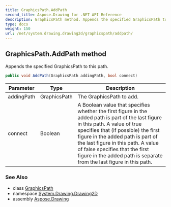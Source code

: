 ```yaml
---
title: GraphicsPath.AddPath
second_title: Aspose.Drawing for .NET API Reference
description: GraphicsPath method. Appends the specified GraphicsPath to this path
type: docs
weight: 150
url: /net/system.drawing.drawing2d/graphicspath/addpath/
---
```

## GraphicsPath.AddPath method

Appends the specified GraphicsPath to this path.

```csharp
public void AddPath(GraphicsPath addingPath, bool connect)
```

| Parameter | Type | Description |
| --- | --- | --- |
| addingPath | GraphicsPath | The GraphicsPath to add. |
| connect | Boolean | A Boolean value that specifies whether the first figure in the added path is part of the last figure in this path. A value of true specifies that (if possible) the first figure in the added path is part of the last figure in this path. A value of false specifies that the first figure in the added path is separate from the last figure in this path. |

### See Also

* class [GraphicsPath](../)
* namespace [System.Drawing.Drawing2D](../../graphicspath/)
* assembly [Aspose.Drawing](../../../)


